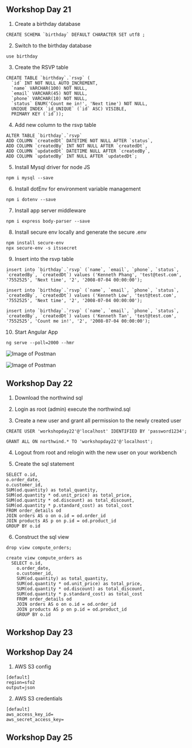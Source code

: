 ## Workshop Day 21

1. Create a birthday database

```
CREATE SCHEMA `birthday` DEFAULT CHARACTER SET utf8 ;
```

2. Switch to the birthday database

```
use birthday
```

3. Create the RSVP table

```
CREATE TABLE `birthday`.`rsvp` (
  `id` INT NOT NULL AUTO_INCREMENT,
  `name` VARCHAR(100) NOT NULL,
  `email` VARCHAR(45) NOT NULL,
  `phone` VARCHAR(10) NOT NULL,
  `status` ENUM('Count me in!', 'Next time') NOT NULL,
  UNIQUE INDEX `id_UNIQUE` (`id` ASC) VISIBLE,
  PRIMARY KEY (`id`));
```

4. Add new column to the rsvp table

```
ALTER TABLE `birthday`.`rsvp` 
ADD COLUMN `createdDt` DATETIME NOT NULL AFTER `status`,
ADD COLUMN `createdBy` INT NOT NULL AFTER `createdDt`,
ADD COLUMN `updatedDt` DATETIME NULL AFTER `createdBy`,
ADD COLUMN `updatedBy` INT NULL AFTER `updatedDt`;
```

5. Install Mysql driver for node JS

```
npm i mysql --save
```

6. Install dotEnv for environment variable management
```
npm i dotenv --save
```

7. Install app server middleware

```
npm i express body-parser --save
```

8. Install secure env locally and generate the secure .env

```
npm install secure-env
npx secure-env -s itssecret
```

9. Insert into the rsvp table

```
insert into `birthday`.`rsvp` (`name`, `email`, `phone`, `status`, `createdBy`, `createdDt`) values ('Kenneth Phang', 'test@test.com', '7552525', 'Next time', '2', '2008-07-04 00:00:00');

```


```
insert into `birthday`.`rsvp` (`name`, `email`, `phone`, `status`, `createdBy`, `createdDt`) values ('Kenneth Low', 'test@test.com', '7552525', 'Next time', '2', '2008-07-04 00:00:00');

```


```
insert into `birthday`.`rsvp` (`name`, `email`, `phone`, `status`, `createdBy`, `createdDt`) values ('Kenneth Tan', 'test@test.com', '7552525', 'Count me in!', '2', '2008-07-04 00:00:00');

```

10. Start Angular App

```
ng serve --poll=2000 --hmr
```

![Image of Postman](./workshop-day21/screens/postman.png)

![Image of Postman](./workshop-day21/screens/postman2.png)

## Workshop Day 22

1. Download the northwind sql

2. Login as root (admin) execute the northwind.sql

3. Create a new user and grant all permission to the newly created user

```
CREATE USER 'workshopday22'@'localhost' IDENTIFIED BY 'password1234';

GRANT ALL ON northwind.* TO 'workshopday22'@'localhost';
```

4. Logout from root and relogin with the new user on your workbench

5. Create the sql statement

```
SELECT o.id, 
o.order_date, 
o.customer_id,
SUM(od.quantity) as total_quantity,
SUM(od.quantity * od.unit_price) as total_price,
SUM(od.quantity * od.discount) as total_discount,
SUM(od.quantity * p.standard_cost) as total_cost
FROM order_details od
JOIN orders AS o on o.id = od.order_id
JOIN products AS p on p.id = od.product_id
GROUP BY o.id
```

6. Construct the sql view
```
drop view compute_orders;
```

```
create view compute_orders as
  SELECT o.id, 
    o.order_date, 
    o.customer_id,
    SUM(od.quantity) as total_quantity,
    SUM(od.quantity * od.unit_price) as total_price,
    SUM(od.quantity * od.discount) as total_discount,
    SUM(od.quantity * p.standard_cost) as total_cost
    FROM order_details od
    JOIN orders AS o on o.id = od.order_id
    JOIN products AS p on p.id = od.product_id
    GROUP BY o.id
```

## Workshop Day 23

## Workshop Day 24

1. AWS S3 config

```
[default]
region=sfo2
output=json
```

2. AWS S3 credentials

```
[default]
aws_access_key_id=
aws_secret_access_key=
```

## Workshop Day 25
